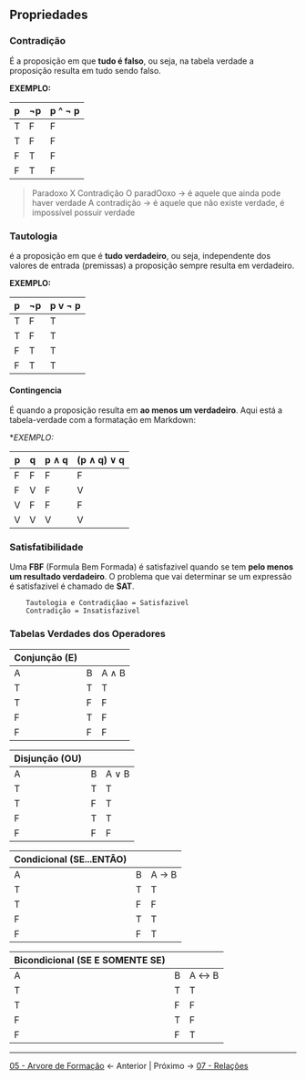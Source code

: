 ## Propriedades 

### Contradição
É a proposição em que **tudo é falso**, ou seja, na tabela verdade a proposição resulta em tudo sendo falso.

**EXEMPLO:**

| p   | ¬p  | p ^ ¬ p |
| --- | --- | ------- |
| T   | F   | F       |
| T   | F   | F       |
| F   | T   | F       |
| F   | T   | F       |

> Paradoxo X Contradição
> O paradOoxo -> é aquele que ainda pode haver verdade
>  A contradição -> é aquele que não existe verdade, é impossível possuir verdade

### Tautologia
é a proposição em que é **tudo verdadeiro**, ou seja, independente dos valores de entrada (premissas) a proposição sempre resulta em verdadeiro.

**EXEMPLO:**

| p   | ¬p  | p v ¬ p |
| --- | --- | ------- |
| T   | F   | T       |
| T   | F   | T       |
| F   | T   | T       |
| F   | T   | T       |

#### Contingencia
É quando a proposição resulta em **ao menos um verdadeiro**.
Aqui está a tabela-verdade com a formatação em Markdown:

**EXEMPLO:*

| p   | q   | p ∧ q | (p ∧ q) ∨ q |
| --- | --- | ----- | ----------- |
| F   | F   | F     | F           |
| F   | V   | F     | V           |
| V   | F   | F     | F           |
| V   | V   | V     | V           |

### Satisfatibilidade 
Uma **FBF** (Formula Bem Formada) é satisfazivel quando se tem **pelo menos um resultado verdadeiro**.
O problema que vai determinar se um expressão é satisfazivel é chamado de **SAT**.

```
	Tautologia e Contradiçãao = Satisfazivel
	Contradição = Insatisfazivel
```

### Tabelas Verdades dos Operadores
| Conjunção (E) |     |       |
| ------------- | --- | ----- |
| A             | B   | A ∧ B |
| T             | T   | T     |
| T             | F   | F     |
| F             | T   | F     |
| F             | F   | F     |

| Disjunção (OU) |     |       |
| -------------- | --- | ----- |
| A              | B   | A ∨ B |
| T              | T   | T     |
| T              | F   | T     |
| F              | T   | T     |
| F              | F   | F     |

| Condicional (SE...ENTÃO) |         |         |
|--------------------------|---------|---------|
|           A             |    B    |   A → B |
|           T             |    T    |    T    |
|           T             |    F    |    F    |
|           F             |    T    |    T    |
|           F             |    F    |    T    |

| Bicondicional (SE E SOMENTE SE) |     |       |
| ------------------------------- | --- | ----- |
| A                               | B   | A ↔ B |
| T                               | T   | T     |
| T                               | F   | F     |
| F                               | T   | F     |
| F                               | F   | T     |

---

 [05 - Arvore de Formação](05%20-%20Arvore%20de%20Formação.md) <- Anterior | Próximo -> [07 - Relações](07%20-%20Relações.md)